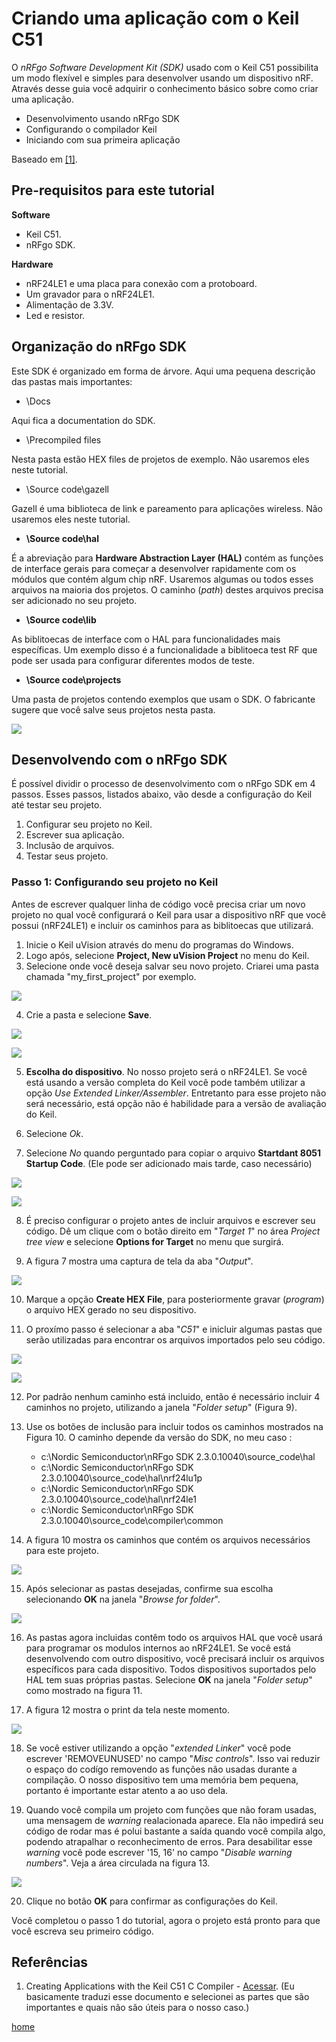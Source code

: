 # Criando uma aplicação com o Keil C51

O *nRFgo Software Development Kit (SDK)* usado com o Keil C51 possibilita um modo flexível e simples para desenvolver usando um dispositivo nRF. Através desse guia você adquirir o conhecimento básico sobre como criar uma aplicação.

* Desenvolvimento usando nRFgo SDK
* Configurando o compilador Keil
* Iniciando com sua primeira aplicação

Baseado em  [[1]](http://www.nordicsemi.com/eng/nordic/download_resource/10885/7/38349113/1515).

## Pre-requisitos para este tutorial

**Software**
* Keil C51.
* nRFgo SDK.

**Hardware**
* nRF24LE1 e uma placa para conexão com a protoboard.
* Um gravador para o nRF24LE1.
* Alimentação de 3.3V.
* Led e resistor.

## Organização do nRFgo SDK
Este SDK é organizado em forma de árvore. Aqui uma pequena descrição das pastas mais importantes:

* \\Docs

Aqui fica a documentation do SDK.

* \\Precompiled files

Nesta pasta estão HEX files de projetos de exemplo. Não usaremos eles neste tutorial.

* \\Source code\\gazell

Gazell é uma biblioteca de link e pareamento para aplicações wireless. Não usaremos eles neste tutorial.

* **\\Source code\\hal**

É a abreviação para **Hardware Abstraction Layer (HAL)** contém as funções de interface gerais para começar a desenvolver rapidamente com os módulos que contém algum chip nRF. Usaremos algumas ou todos esses arquivos na maioria dos projetos. O caminho (*path*) destes arquivos precisa ser adicionado no seu projeto.

* **\\Source code\\lib**

As biblitoecas de interface com o HAL para funcionalidades mais específicas. Um exemplo disso é a funcionalidade a biblitoeca test RF que pode ser usada para configurar diferentes modos de teste.

* **\\Source code\\projects**

Uma pasta de projetos contendo exemplos que usam o SDK. O fabricante sugere que você salve seus projetos nesta pasta.

![](../img/basico/folders.jpg)

## Desenvolvendo com o nRFgo SDK

É possível dividir o processo de desenvolvimento com o nRFgo SDK em 4 passos. Esses passos, listados abaixo, vão desde a configuração do Keil até testar seu projeto.

1. Configurar seu projeto no Keil.
2. Escrever sua aplicação.
3. Inclusão de arquivos.
4. Testar seus projeto.

### Passo 1: Configurando seu projeto no Keil

Antes de escrever qualquer linha de código você precisa criar um novo projeto no qual você configurará o Keil para usar a dispositivo nRF que você possui (nRF24LE1) e incluir os caminhos para as biblitoecas que utilizará.

1. Inicie o Keil uVision através do menu do programas do Windows.
2. Logo após, selecione **Project, New uVision Project** no menu do Keil.
3. Selecione onde você deseja salvar seu novo projeto. Criarei uma pasta chamada "my_first_project" por exemplo.

![](../img/basico/create_new_project.jpg)

4. Crie a pasta e selecione **Save**.

![](../img/basico/naming_the_project.jpg)

![](../img/basico/selectiong_the_correct_device.jpg)

5. **Escolha do dispositivo**. No nosso projeto será o nRF24LE1. Se você está usando a versão completa do Keil você pode também utilizar a opção *Use Extended Linker/Assembler*. Entretanto para esse projeto não será necessário, está opção não é habilidade para a versão de avaliação do Keil.

6. Selecione *Ok*.

7. Selecione *No* quando perguntado para copiar o arquivo **Startdant 8051 Startup Code**. (Ele pode ser adicionado mais tarde, caso necessário)

![](../img/basico/dialog_box.jpg)

![](../img/basico/main_window.jpg)

8. É preciso configurar o projeto antes de incluir arquivos e escrever seu código. Dê um clique com o botão direito em "*Target 1*" no área *Project tree view* e selecione **Options for Target** no menu que surgirá.

9. A figura 7 mostra uma captura de tela da aba "*Output*".

![](../img/basico/check_create_hex_file.jpg)

10. Marque a opção **Create HEX File**, para posteriormente gravar (*program*) o arquivo HEX gerado no seu dispositivo.

11. O proxímo passo é selecionar a aba "*C51*" e inicluir algumas pastas que serão utilizadas para encontrar os arquivos importados pelo seu código.

![](../img/basico/selecting_to_include_paths.jpg)

![](../img/basico/selecting_folders_to_include.jpg)

12. Por padrão nenhum caminho está incluido, então é necessário incluir 4 caminhos no projeto, utilizando a janela "*Folder setup*" (Figura 9).

13. Use os botões de inclusão para incluir todos os caminhos mostrados na Figura 10.
O caminho depende da versão do SDK, no meu caso :
    * c:\\Nordic Semiconductor\\nRFgo SDK 2.3.0.10040\\source_code\\hal
    * c:\\Nordic Semiconductor\\nRFgo SDK 2.3.0.10040\\source_code\\hal\\nrf24lu1p
    * c:\\Nordic Semiconductor\\nRFgo SDK 2.3.0.10040\\source_code\\hal\\nrf24le1
    * c:\\Nordic Semiconductor\\nRFgo SDK 2.3.0.10040\\source_code\\compiler\\common


14. A figura 10 mostra os caminhos que contém os arquivos necessários para este projeto.

![](../img/basico/figure_10.jpg)

15. Após selecionar as pastas desejadas, confirme sua escolha selecionando **OK** na janela "*Browse for folder*".

![](../img/basico/figure_11.jpg)

16. As pastas agora incluidas contêm todo os arquivos HAL que você usará para programar os modulos internos ao nRF24LE1. Se você está desenvolvendo com outro dispositivo, você precisará incluir os arquivos específicos para cada dispositivo. Todos dispositivos suportados pelo HAL tem suas próprias pastas. Selecione **OK** na janela "*Folder setup*" como mostrado na figura 11.

17. A figura 12 mostra o print da tela neste momento.

![](../img/basico/figure_12.jpg)

18. Se você estiver utilizando a opção "*extended Linker*" você pode escrever 'REMOVEUNUSED' no campo "*Misc controls*". Isso vai reduzir o espaço do codígo  removendo as funções não usadas durante a compilação. O nosso dispositivo tem uma memória bem pequena, portanto é importante estar atento a ao uso dela.

19. Quando você compila um projeto com funções que não foram usadas, uma mensagem de *warning* realacionada aparece. Ela não impedirá seu código de rodar mas é polui bastante a saída quando você compila algo, podendo atrapalhar o reconhecimento de erros. Para desabilitar esse *warning* você pode escrever '15, 16' no campo "*Disable warning numbers*". Veja a área circulada na figura 13.

![](../img/basico/figure_13.jpg)

20. Clique no botão **OK** para confirmar as configurações do Keil.

Você completou o passo 1 do tutorial, agora o projeto está pronto para que você escreva seu primeiro código.

## Referências

1. Creating Applications with the Keil C51 C Compiler - [Acessar](http://www.nordicsemi.com/eng/nordic/download_resource/10885/7/38349113/1515). (Eu basicamente traduzi esse documento e selecionei as partes que são importantes e quais não são úteis para o nosso caso.)

[home](./)
